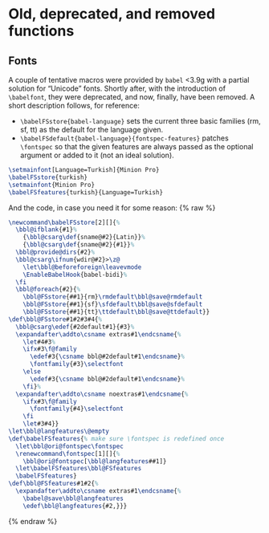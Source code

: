 # Old, deprecated, and removed functions

## Fonts

A couple of tentative macros were provided by `babel` <3.9g with a
partial solution for “Unicode” fonts. Shortly after, with the
introduction of `\babelfont`, they were deprecated, and now, finally,
have been removed. A short description follows, for reference:
* `\babelFSstore{babel-language}` sets the current three   basic families (rm, sf, tt) as the default for the language given.
* `\babelFSdefault{babel-language}{fontspec-features}` patches `\fontspec` so that the given features are always passed as   the optional argument or added to it (not an ideal solution).
```tex
\setmainfont[Language=Turkish]{Minion Pro}
\babelFSstore{turkish}
\setmainfont{Minion Pro}
\babelFSfeatures{turkish}{Language=Turkish}
```
And the code, in case you need it for some reason:
{% raw %}
```tex
\newcommand\babelFSstore[2][]{%
  \bbl@ifblank{#1}%
    {\bbl@csarg\def{sname@#2}{Latin}}%
    {\bbl@csarg\def{sname@#2}{#1}}%
  \bbl@provide@dirs{#2}%
  \bbl@csarg\ifnum{wdir@#2}>\z@
    \let\bbl@beforeforeign\leavevmode
    \EnableBabelHook{babel-bidi}%
  \fi
  \bbl@foreach{#2}{%
    \bbl@FSstore{##1}{rm}\rmdefault\bbl@save@rmdefault
    \bbl@FSstore{##1}{sf}\sfdefault\bbl@save@sfdefault
    \bbl@FSstore{##1}{tt}\ttdefault\bbl@save@ttdefault}}
\def\bbl@FSstore#1#2#3#4{%
  \bbl@csarg\edef{#2default#1}{#3}%
  \expandafter\addto\csname extras#1\endcsname{%
    \let#4#3%
    \ifx#3\f@family
      \edef#3{\csname bbl@#2default#1\endcsname}%
      \fontfamily{#3}\selectfont
    \else
      \edef#3{\csname bbl@#2default#1\endcsname}%
    \fi}%
  \expandafter\addto\csname noextras#1\endcsname{%
    \ifx#3\f@family
      \fontfamily{#4}\selectfont
    \fi
    \let#3#4}}
\let\bbl@langfeatures\@empty
\def\babelFSfeatures{% make sure \fontspec is redefined once
  \let\bbl@ori@fontspec\fontspec
  \renewcommand\fontspec[1][]{%
    \bbl@ori@fontspec[\bbl@langfeatures##1]}
  \let\babelFSfeatures\bbl@FSfeatures
  \babelFSfeatures}
\def\bbl@FSfeatures#1#2{%
  \expandafter\addto\csname extras#1\endcsname{%
    \babel@save\bbl@langfeatures
    \edef\bbl@langfeatures{#2,}}}
```
{% endraw %}
